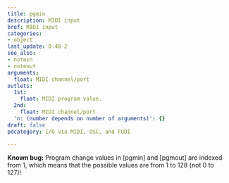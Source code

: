 ```yaml
---
title: pgmin
description: MIDI input
bref: MIDI input
categories:
- object
last_update: 0.48-2
see_also:
- notein
- noteout
arguments:
  float: MIDI channel/port
outlets:
  1st:
    float: MIDI program value.
  2nd:
    float: MIDI channel/port
  'n: (number depends on number of arguments)': {}
draft: false
pdcategory: I/O via MIDI, OSC, and FUDI

---
```

**Known bug:** Program change values in [pgmin] and [pgmout] are indexed from 1, which means that the possible values are from 1 to 128 (not 0 to 127)!
